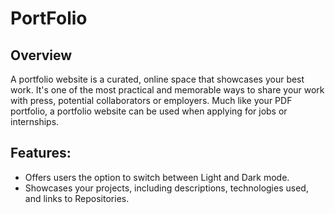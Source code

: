 <h1>PortFolio</h1>

<h2>Overview</h2>
<p>A portfolio website is a curated, online space that showcases your best work. It's one of the most practical and memorable ways to share your work with press, potential collaborators or employers. Much like your PDF portfolio, a portfolio website can be used when applying for jobs or internships.</p>

<h2>Features:</h2>
<ul>
  <li>Offers users the option to switch between Light and Dark mode.</li>
  <li>Showcases your projects, including descriptions, technologies used, and links to Repositories.</li>
</ul>
